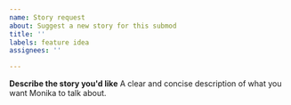 ```yaml
---
name: Story request
about: Suggest a new story for this submod
title: ''
labels: feature idea
assignees: ''

---
```


**Describe the story you'd like**
A clear and concise description of what you want Monika to talk about.
